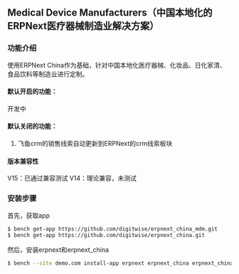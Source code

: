 ## Medical Device Manufacturers（中国本地化的ERPNext医疗器械制造业解决方案）

### 功能介绍
使用ERPNext China作为基础，针对中国本地化医疗器械、化妆品、日化家清、食品饮料等制造业进行定制。
#### 默认开启的功能：
开发中

#### 默认关闭的功能：
1. 飞鱼crm的销售线索自动更新到ERPNext的crm线索板块

#### 版本兼容性
V15：已通过兼容测试
V14：理论兼容，未测试


### 安装步骤

首先，获取app
```sh
$ bench get-app https://github.com/digitwise/erpnext_china_mdm.git
$ bench get-app https://github.com/digitwise/erpnext_china.git
```

然后，安装erpnext和erpnext_china
```sh
$ bench --site demo.com install-app erpnext erpnext_china erpnext_china_mdm
```